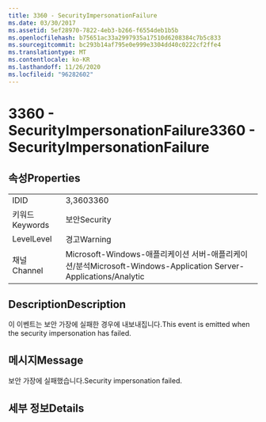 ```yaml
---
title: 3360 - SecurityImpersonationFailure
ms.date: 03/30/2017
ms.assetid: 5ef28970-7822-4eb3-b266-f6554deb1b5b
ms.openlocfilehash: b75651ac33a2997935a17510d6208384c7b5c833
ms.sourcegitcommit: bc293b14af795e0e999e3304dd40c0222cf2ffe4
ms.translationtype: MT
ms.contentlocale: ko-KR
ms.lasthandoff: 11/26/2020
ms.locfileid: "96282602"
---
```

# <a name="3360---securityimpersonationfailure"></a><span data-ttu-id="007f9-102">3360 - SecurityImpersonationFailure</span><span class="sxs-lookup"><span data-stu-id="007f9-102">3360 - SecurityImpersonationFailure</span></span>

## <a name="properties"></a><span data-ttu-id="007f9-103">속성</span><span class="sxs-lookup"><span data-stu-id="007f9-103">Properties</span></span>  
  
|||  
|-|-|  
|<span data-ttu-id="007f9-104">ID</span><span class="sxs-lookup"><span data-stu-id="007f9-104">ID</span></span>|<span data-ttu-id="007f9-105">3,360</span><span class="sxs-lookup"><span data-stu-id="007f9-105">3360</span></span>|  
|<span data-ttu-id="007f9-106">키워드</span><span class="sxs-lookup"><span data-stu-id="007f9-106">Keywords</span></span>|<span data-ttu-id="007f9-107">보안</span><span class="sxs-lookup"><span data-stu-id="007f9-107">Security</span></span>|  
|<span data-ttu-id="007f9-108">Level</span><span class="sxs-lookup"><span data-stu-id="007f9-108">Level</span></span>|<span data-ttu-id="007f9-109">경고</span><span class="sxs-lookup"><span data-stu-id="007f9-109">Warning</span></span>|  
|<span data-ttu-id="007f9-110">채널</span><span class="sxs-lookup"><span data-stu-id="007f9-110">Channel</span></span>|<span data-ttu-id="007f9-111">Microsoft-Windows-애플리케이션 서버-애플리케이션/분석</span><span class="sxs-lookup"><span data-stu-id="007f9-111">Microsoft-Windows-Application Server-Applications/Analytic</span></span>|  
  
## <a name="description"></a><span data-ttu-id="007f9-112">Description</span><span class="sxs-lookup"><span data-stu-id="007f9-112">Description</span></span>  

 <span data-ttu-id="007f9-113">이 이벤트는 보안 가장에 실패한 경우에 내보내집니다.</span><span class="sxs-lookup"><span data-stu-id="007f9-113">This event is emitted when the security impersonation has failed.</span></span>  
  
## <a name="message"></a><span data-ttu-id="007f9-114">메시지</span><span class="sxs-lookup"><span data-stu-id="007f9-114">Message</span></span>  

 <span data-ttu-id="007f9-115">보안 가장에 실패했습니다.</span><span class="sxs-lookup"><span data-stu-id="007f9-115">Security impersonation failed.</span></span>  
  
## <a name="details"></a><span data-ttu-id="007f9-116">세부 정보</span><span class="sxs-lookup"><span data-stu-id="007f9-116">Details</span></span>
